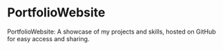 # PortfolioWebsite
PortfolioWebsite: A showcase of my projects and skills, hosted on GitHub for easy access and sharing.
